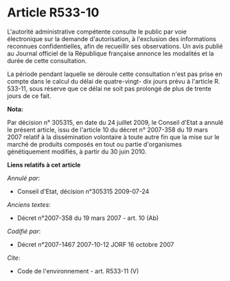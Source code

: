 # Article R533-10

L'autorité administrative compétente consulte le public par voie électronique sur la demande d'autorisation, à l'exclusion
des informations reconnues confidentielles, afin de recueillir ses observations. Un avis publié au Journal officiel de la
République française annonce les modalités et la durée de cette consultation.

La période pendant laquelle se déroule cette consultation n'est pas prise en compte dans le calcul du délai de quatre-vingt-
dix jours prévu à l'article R. 533-11, sous réserve que ce délai ne soit pas prolongé de plus de trente jours de ce fait.

**Nota:**

Par décision n° 305315, en date du 24 juillet 2009, le Conseil d'Etat a annulé le présent article, issu de l'article 10 du
décret n° 2007-358 du 19 mars 2007 relatif à la dissémination volontaire à toute autre fin que la mise sur le marché de
produits composés en tout ou partie d'organismes génétiquement modifiés, à partir du 30 juin 2010.

**Liens relatifs à cet article**

_Annulé par_:

  - Conseil d'Etat, décision n°305315 2009-07-24

_Anciens textes_:

  - Décret  n°2007-358 du 19 mars 2007 - art. 10 (Ab)

_Codifié par_:

  - Décret n°2007-1467 2007-10-12 JORF 16 octobre 2007

_Cite_:

  - Code de l'environnement - art. R533-11 (V)
